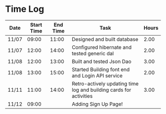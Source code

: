 # Time Log
| Date  | Start Time | End Time | Task | Hours |
|------ |------------|----------|------|-------|
| 11/07 | 09:00 | 11:00 | Designed and built database | 2.00 |
| 11/07 | 12:00 | 14:00 | Configured hibernate and tested generic dal | 2.00 |
| 11/08 | 12:00 | 13:00 | Built and tested Json Dao | 3.00 |
| 11/08 | 13:00 | 15:00 | Started Building font end and Login API service | 2.00 |
| 11/11 | 11:00 | 14:00| Retro-actively updating time log and building cards for activities | 3.00 | 
| 11/12 | 09:00 |  | Adding Sign Up Page! | |